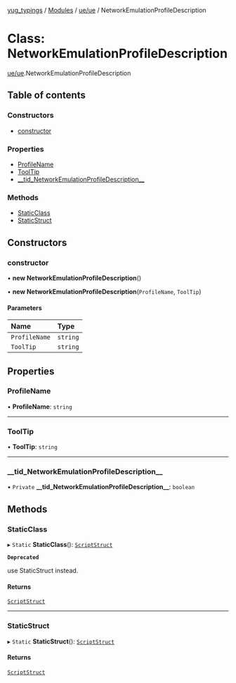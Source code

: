 [yug_typings](../README.md) / [Modules](../modules.md) / [ue/ue](../modules/ue_ue.md) / NetworkEmulationProfileDescription

# Class: NetworkEmulationProfileDescription

[ue/ue](../modules/ue_ue.md).NetworkEmulationProfileDescription

## Table of contents

### Constructors

- [constructor](ue_ue.NetworkEmulationProfileDescription.md#constructor)

### Properties

- [ProfileName](ue_ue.NetworkEmulationProfileDescription.md#profilename)
- [ToolTip](ue_ue.NetworkEmulationProfileDescription.md#tooltip)
- [\_\_tid\_NetworkEmulationProfileDescription\_\_](ue_ue.NetworkEmulationProfileDescription.md#__tid_networkemulationprofiledescription__)

### Methods

- [StaticClass](ue_ue.NetworkEmulationProfileDescription.md#staticclass)
- [StaticStruct](ue_ue.NetworkEmulationProfileDescription.md#staticstruct)

## Constructors

### constructor

• **new NetworkEmulationProfileDescription**()

• **new NetworkEmulationProfileDescription**(`ProfileName`, `ToolTip`)

#### Parameters

| Name | Type |
| :------ | :------ |
| `ProfileName` | `string` |
| `ToolTip` | `string` |

## Properties

### ProfileName

• **ProfileName**: `string`

___

### ToolTip

• **ToolTip**: `string`

___

### \_\_tid\_NetworkEmulationProfileDescription\_\_

• `Private` **\_\_tid\_NetworkEmulationProfileDescription\_\_**: `boolean`

## Methods

### StaticClass

▸ `Static` **StaticClass**(): [`ScriptStruct`](ue_ue.ScriptStruct.md)

**`Deprecated`**

use StaticStruct instead.

#### Returns

[`ScriptStruct`](ue_ue.ScriptStruct.md)

___

### StaticStruct

▸ `Static` **StaticStruct**(): [`ScriptStruct`](ue_ue.ScriptStruct.md)

#### Returns

[`ScriptStruct`](ue_ue.ScriptStruct.md)
